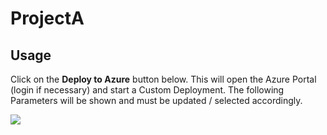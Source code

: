 # ProjectA

## Usage

Click on the **Deploy to Azure** button below. This will open the Azure Portal (login if necessary) and start a Custom Deployment. The following Parameters will be shown and must be updated / selected accordingly. 

<a href="https://portal.azure.com/#create/Microsoft.Template/uri/https%3A%2F%2Fraw.githubusercontent.com%2drameshdba%2FProjectA%2Fmaster%2Fazuredeploy.json" target="_blank">
    <img src="http://azuredeploy.net/deploybutton.png"/>
</a>
